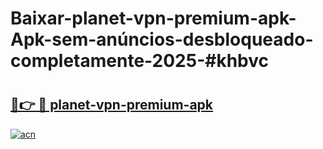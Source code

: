 # Baixar-planet-vpn-premium-apk-Apk-sem-anúncios-desbloqueado-completamente-2025-#khbvc

# <h2><a href="https://ainizakaria.my?title=planet-vpn-premium-apk&ref=24M">🔗👉 🔴 planet-vpn-premium-apk</a></h2>

[![acn](https://github.com/user-attachments/assets/0f9c940e-d8b0-45ae-aac7-cd30a18b3e1c)](https://ainizakaria.my?title=planet-vpn-premium-apk&ref=24M)


